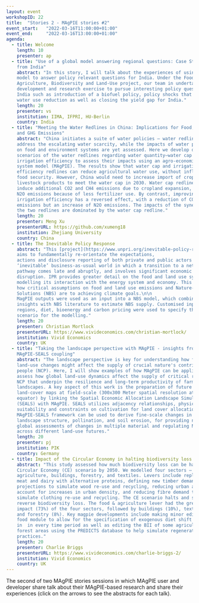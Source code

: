 ```yaml
---
layout: event
workshopID: 22
title:  "Stories 2 - MAgPIE stories #2"
event_start:   "2022-03-16T11:00:00+01:00"
event_end:     "2022-03-16T13:00:00+01:00"
agenda:
  - title: Welcome
    length: 10
    presenter: ap
  - title: "Use of a global model answering regional questions: Case Study
    from India"
    abstract: "In this story, I will talk about the experiences of using a global
    model to answer policy relevant questions for India. Under the Food,
    Agriculture, Biodiversity and Land-Use project, our team in undertaking model
    development and research exercise to pursue interesting policy questions for
    India such as introduction of a biofuel policy, policy shocks that focus on
    water use reduction as well as closing the yield gap for India."
    length: 20
    presenter: vs
    institution: IIMA, IFPRI, HU-Berlin
    country: India
  - title: "Meeting the Water Redlines in China: Implications for Food, Trade,
    and GHG Emissions"
    abstract: "China initiates a suite of water policies – water redlines to
    address the escalating water scarcity, while the impacts of water policies
    on food and environment systems are yet assessed. Here we develop detailed
    scenarios of the water redlines regarding water quantity–water cap and
    irrigation efficiency to assess their impacts using an agro-economic land
    system model (MAgPIE). The results show that water cap and irrigation
    efficiency redlines can reduce agricultural water use, without influencing
    food security. However, China would need to increase import of crops and
    livestock products to meet the water cap in 2030. Water cap redline can
    induce additional CO2 and CH4 emissions due to cropland expansion, but fewer
    N2O emissions because of less fertilizer use. By contrast, improving
    irrigation efficiency has a reversed effect, with a reduction of CO2 and CH4
    emissions but an increase of N2O emissions. The impacts of the synergy of
    the two redlines are dominated by the water cap redline."
    length: 20
    presenter: Meng Xu
    presenterURL: https://github.com/xumeng18
    institution: Zhejiang University
    country: China
  - title: The Inevitable Policy Response
    abstract: "This [project](https://www.unpri.org/inevitable-policy-response/the-inevitable-policy-response-2021-forecast-policy-scenario-and-15c-required-policy-scenario/8726.article)
    aims to fundamentally re-orientate the expectations,
    actions and disclosure reporting of both private and public actors toward an
    ‘inevitable’ business-as-usual world in which a transition to a net zero
    pathway comes late and abruptly, and involves significant economic
    disruption. IPR provides greater detail on the food and land use system in
    modelling its interaction with the energy system and economy. This reveals
    how critical assumptions on food and land use emissions and Nature-Based
    Solutions (NBS) are to achieving climate goals.\n\n
    MagPIE outputs were used as an input into a NBS model, which combined MAgPIE
    insights with NBS literature to estimate NBS supply. Customised inputs on
    regions, diet, bioenergy and carbon pricing were used to specify the
    scenario for the modelling."
    length: 20
    presenter: Christian Mortlock
    presenterURL: https://www.vivideconomics.com/christian-mortlock/
    institution: Vivid Economics
    country: UK
  - title: "Taking the landscape perspective with MAgPIE - insights from the
    MAgPIE-SEALS coupling"
    abstract: "The landscape perspective is key for understanding how future
    land-use changes might affect the supply of crucial nature's contribution to
    people (NCP). Here, I will show examples of how MAgPIE can be applied to
    assess how global land-use dynamics affect the supply of critical regulating
    NCP that underpin the resilience and long-term productivity of farmed
    landscapes. A key aspect of this work is the preparation of future
    land-cover maps at field-scale (300x300 Meter spatial resolution at the
    equator) by linking the Spatial Economic Allocation Landscape Simulator
    (SEALS) with MAgPIE. SEALS utilizes adjacency relationships, physical
    suitability and constraints on cultivation for land cover allocation. The
    MAgPIE-SEALS framework can be used to derive fine-scale changes in
    landscape structure, pollination, and soil erosion, for providing nuanced
    global assessments of changes in multiple material and regulating NCP
    across different land-use futures."
    length: 20
    presenter: pj
    institution: PIK
    country: Germany
  - title: Impact of the Circular Economy in halting biodiversity loss
    abstract: "This study assessed how much biodiversity loss can be halted in a
    Circular Economy (CE) scenario by 2050. We modelled four sectors – food &
    agriculture, buildings, forestry, and textiles. Levers include replacing
    meat and dairy with alternative proteins, defining new timber demand
    projections to simulate wood re-use and recycling, reducing urban areas to
    account for increases in urban density, and reducing fibre demand to
    simulate clothing re-use and recycling. The CE scenario halts and starts to
    reverse biodiversity loss. The food & agriculture lever had the greatest
    impact (73%) of the four sectors, followed by buildings (10%), textiles (9%)
    and forestry (8%). Key magpie developments include making minor edits to the
    food module to allow for the specification of exogenous diet shift scenarios
    in  in every time period as well as editing the BII of some agricultural and
    forest areas using the PREDICTS database to help simulate regenerative
    practices."
    length: 20
    presenter: Charlie Briggs
    presenterURL: https://www.vivideconomics.com/charlie-briggs-2/
    institution: Vivid Economics
    country: UK
---
```


The second of two MAgPIE stories sessions in which MAgPIE user and developer
share talk about their MAgPIE-based research and share their experiences (click
on the arrows to see the abstracts for each talk).
